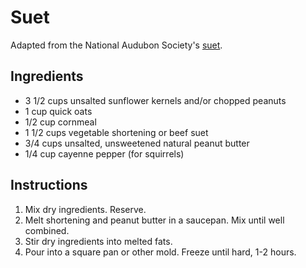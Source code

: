 # Suet

Adapted from the National Audubon Society's [suet](https://www.audubon.org/news/make-your-own-suet).

## Ingredients

- 3 1/2 cups unsalted sunflower kernels and/or chopped peanuts
- 1 cup quick oats
- 1/2 cup cornmeal
- 1 1/2 cups vegetable shortening or beef suet
- 3/4 cups unsalted, unsweetened natural peanut butter
- 1/4 cup cayenne pepper (for squirrels)

## Instructions

1. Mix dry ingredients. Reserve.
2. Melt shortening and peanut butter in a saucepan. Mix until well combined.
3. Stir dry ingredients into melted fats.
4. Pour into a square pan or other mold. Freeze until hard, 1-2 hours.
